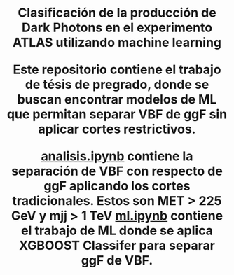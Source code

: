 <h1 align="center"> Clasificación de la producción de Dark Photons en el experimento ATLAS utilizando machine learning

Este repositorio contiene el trabajo de tésis de pregrado, donde se buscan encontrar modelos de ML que permitan separar VBF de ggF sin aplicar cortes restrictivos.


[analisis.ipynb](analisis.py) contiene la separación de VBF con respecto de ggF aplicando los cortes tradicionales. Estos son MET > 225 GeV y mjj > 1 TeV
[ml.ipynb](ml.ipynb) contiene el trabajo de ML donde se aplica XGBOOST Classifer para separar ggF de VBF.
